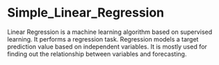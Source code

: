 # Simple_Linear_Regression
Linear Regression is a machine learning algorithm based on supervised learning. It performs a regression task. Regression models a target prediction value based on independent variables. It is mostly used for finding out the relationship between variables and forecasting.
